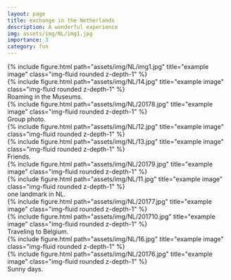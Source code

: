 ```yaml
---
layout: page
title: exchange in the Netherlands
description: A wonderful experience
img: assets/img/NL/img1.jpg
importance: 3
category: fun
---
```


<div class="row">
    <div class="col-sm mt-3 mt-md-0">
        {% include figure.html path="assets/img/NL/img1.jpg" title="example image" class="img-fluid rounded z-depth-1" %}
    </div>
    <div class="col-sm mt-3 mt-md-0">
        {% include figure.html path="assets/img/NL/14.jpg" title="example image" class="img-fluid rounded z-depth-1" %}
    </div>
</div>
<div class="caption">
    Roaming in the Museums.    
</div>
<div class="row">
    <div class="col-sm mt-3 mt-md-0">
        {% include figure.html path="assets/img/NL/20178.jpg" title="example image" class="img-fluid rounded z-depth-1" %}
    </div>
</div>
<div class="caption">
    Group photo.
</div>

<div class="row">
    <div class="col-sm mt-3 mt-md-0">
        {% include figure.html path="assets/img/NL/12.jpg" title="example image" class="img-fluid rounded z-depth-1" %}
    </div>
    <div class="col-sm mt-3 mt-md-0">
        {% include figure.html path="assets/img/NL/13.jpg" title="example image" class="img-fluid rounded z-depth-1" %}
    </div>
</div>
<div class="caption">
    Friends.



<div class="row justify-content-sm-center">
    <div class="col-sm-5 mt-3 mt-md-0">
        {% include figure.html path="assets/img/NL/20179.jpg" title="example image" class="img-fluid rounded z-depth-1" %}
    </div>
    <div class="col-sm-7 mt-3 mt-md-0">
        {% include figure.html path="assets/img/NL/11.jpg" title="example image" class="img-fluid rounded z-depth-1" %}
    </div>
</div>
<div class="caption">
    one landmark in NL.
</div>

<div class="row justify-content-sm-center">
    <div class="col-sm-7 mt-3 mt-md-0">
        {% include figure.html path="assets/img/NL/20177.jpg" title="example image" class="img-fluid rounded z-depth-1" %}
    </div>
    <div class="col-sm-5 mt-3 mt-md-0">
        {% include figure.html path="assets/img/NL/201710.jpg" title="example image" class="img-fluid rounded z-depth-1" %}
    </div>
</div>
<div class="caption">
    Traveling to Belgium.
</div>

<div class="row justify-content-sm-center">
    <div class="col-sm-6 mt-3 mt-md-0">
        {% include figure.html path="assets/img/NL/16.jpg" title="example image" class="img-fluid rounded z-depth-1" %}
    </div>
    <div class="col-sm-6 mt-3 mt-md-0">
        {% include figure.html path="assets/img/NL/20176.jpg" title="example image" class="img-fluid rounded z-depth-1" %}
    </div>
</div>
<div class="caption">
    Sunny days.
</div>
